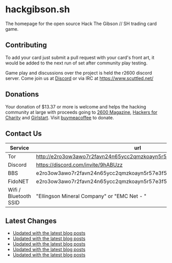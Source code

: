 # hackgibson.sh
The homepage for the open source Hack The Gibson // SH trading card game.


## Contributing

To add your card just submit a pull request with your card's front art, it would be added to the next run of set after community play testing.

Game play and discussions over the project is held the r2600 discord server. Come join us at [Discord](https://discord.com/invite/9hABUzz) or via IRC at https://www.scuttled.net/


## Donations

Your donation of $13.37 or more is welcome and helps the hacking community at large with proceeds going to [2600 Magazine](https://2600.com/), [Hackers for Charity](https://hackersforcharity.org) and [Girlstart](https://girlstart.org).  Visit [buymeacoffee](https://www.buymeacoffee.com/hackgibson.sh) to donate.


## Contact Us

Service | url
-|-
Tor | http://e2ro3ow3awo7r2favn24n65ycc2qmzkoayn5r57e3f56nvjwdcgg32ad.onion
Discord | https://discord.com/invite/9hABUzz
BBS | e2ro3ow3awo7r2favn24n65ycc2qmzkoayn5r57e3f56nvjwdcgg32ad.onion:23
FidoNET | e2ro3ow3awo7r2favn24n65ycc2qmzkoayn5r57e3f56nvjwdcgg32ad.onion:24554
Wifi / Bluetooth SSID | "Ellingson Mineral Company" or "EMC Net - <fidonet address>"

## Latest Changes
<!-- BLOG-POST-LIST:START -->
- [Updated with the latest blog posts](https://github.com/DFW2600/hackgibson.sh/commit/d3edbbe7e7621eecf2ea7b0bb2364cf9b20ce7b6)
- [Updated with the latest blog posts](https://github.com/DFW2600/hackgibson.sh/commit/d84d5ed24199ccedddcfee4227218c3b12ff6bee)
- [Updated with the latest blog posts](https://github.com/DFW2600/hackgibson.sh/commit/a98c8fbf228ceb93b97e497b2657a790b481cc91)
- [Updated with the latest blog posts](https://github.com/DFW2600/hackgibson.sh/commit/281fdae25e5b1a0dd68f8bc2864ed7fd9379fc84)
- [Updated with the latest blog posts](https://github.com/DFW2600/hackgibson.sh/commit/39444ded68563c36113a352d9c33f009c58e6cdb)
<!-- BLOG-POST-LIST:END -->
